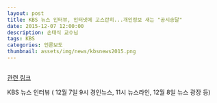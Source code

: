 ```yaml
---
layout: post
title: KBS 뉴스 인터뷰, 인터넷에 고스란히...개인정보 새는 "공시송달"
date: 2015-12-07 12:00:00
description: 손태식 교수님
tags: KBS
categories: 언론보도
thumbnail: assets/img/news/kbsnews2015.png
---
```


<img class="img-responsive img-centered" src="img/news/kbsnews2015.png" alt="">
<p><a href="http://news.kbs.co.kr/news/view.do?ncd=3194825">관련 링크</a></p>
<p>KBS 뉴스 인터뷰 ( 12월 7일 9시 경인뉴스, 11시 뉴스라인, 12월 8일 뉴스 광장 등)</p>